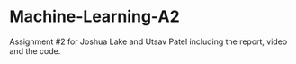 # Machine-Learning-A2
Assignment #2 for Joshua Lake and Utsav Patel including the report, video and the code.
